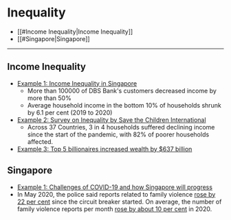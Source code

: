 # Inequality
- [[#Income Inequality|Income Inequality]]
- [[#Singapore|Singapore]]
---
## Income Inequality
- [Example 1: Income Inequality in Singapore](https://www.channelnewsasia.com/singapore/covid-19-inequality-virus-further-widened-rich-poor-gap-2127951)
    - More than 100000 of DBS Bank's customers decreased income by more than 50%
    - Average household income in the bottom 10% of households shrunk by 6.1 per cent (2019 to 2020)
- [Example 2: Survey on Inequality by Save the Children International](https://urldefense.proofpoint.com/v2/url?u=https-3A__www.savethechildren.org.za_sci-2Dza_files_21_211c29cd-2D81f6-2D479b-2Db8f7-2D13e6d3916b6d.pdf&d=DwMFaQ&c=VWART3hH1Kkv_uOe9JqhCg&r=Xq1Z2JwMsfAnsSNRCGZrkgJqW1n_yblU-2kOIMzayVg&m=LZ8HxCulkVRRAsOnKYKuCyeDa6oDgiexQdcio4yDVDI&s=o9kjs9OAl6XXwV7J1OtkCnraOp5poRBFgZNkn_-M7Qs&e=)
    - Across 37 Countries, 3 in 4 households suffered declining income since the start of the pandemic, with 82% of poorer households affected.
- [Example 3: Top 5 billionaires increased wealth by $637 billion](https://www.theguardian.com/us-news/2020/jun/19/coronavirus-pandemic-billioinaires-racial-wealth-gap)
## Singapore
- [Example 1: Challenges of COVID-19 and how Singapore will progress](https://www.straitstimes.com/opinion/covid-19-challenges-and-3-resets-lawrence-wong "https://www.straitstimes.com/opinion/covid-19-challenges-and-3-resets-lawrence-wong")
- In May 2020, the police said reports related to family violence [rose by 22 per cent](https://www.channelnewsasia.com/news/singapore/family-violence-domestic-abuse-police-reports-circuit-breaker-12731056) since the circuit breaker started. On average, the number of family violence reports per month [rose by about 10 per cent](https://www.channelnewsasia.com/news/singapore/family-violence-offenders-social-root-causes-scheme-ht-cares-14012408) in 2020.